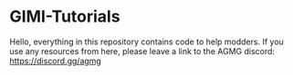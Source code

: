 # GIMI-Tutorials

Hello, everything in this repository contains code to help modders. If you use any resources from here, please leave a link to the AGMG discord: https://discord.gg/agmg
